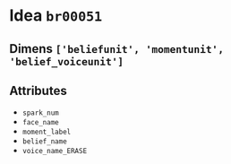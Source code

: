 # Idea `br00051`

## Dimens `['beliefunit', 'momentunit', 'belief_voiceunit']`

## Attributes
- `spark_num`
- `face_name`
- `moment_label`
- `belief_name`
- `voice_name_ERASE`
